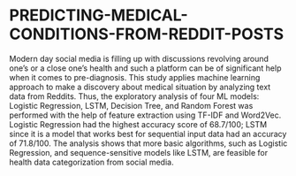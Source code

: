 # PREDICTING-MEDICAL-CONDITIONS-FROM-REDDIT-POSTS
Modern day social media is filling up with discussions revolving around one’s or a close one’s health and such a platform can be of significant help when it comes to pre-diagnosis.
This study applies machine learning approach to make a discovery about medical situation by analyzing text data from Reddits.
Thus, the exploratory analysis of four ML models: Logistic Regression, LSTM, Decision Tree, and Random Forest was performed with the help of feature extraction using TF-IDF and Word2Vec. Logistic Regression had the highest accuracy score of 68.7/100; LSTM since it is a model that works best for sequential input data had an accuracy of 71.8/100. The analysis shows that more basic algorithms, such as Logistic Regression, and sequence-sensitive models like LSTM, are feasible for health data categorization from social media.
